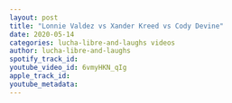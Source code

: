 ```yaml
---
layout: post
title: "Lonnie Valdez vs Xander Kreed vs Cody Devine"
date: 2020-05-14
categories: lucha-libre-and-laughs videos
author: lucha-libre-and-laughs
spotify_track_id: 
youtube_video_id: 6vmyHKN_qIg
apple_track_id: 
youtube_metadata: 
---
```

